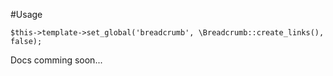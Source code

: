 #Usage

	$this->template->set_global('breadcrumb', \Breadcrumb::create_links(), false);

Docs comming soon...